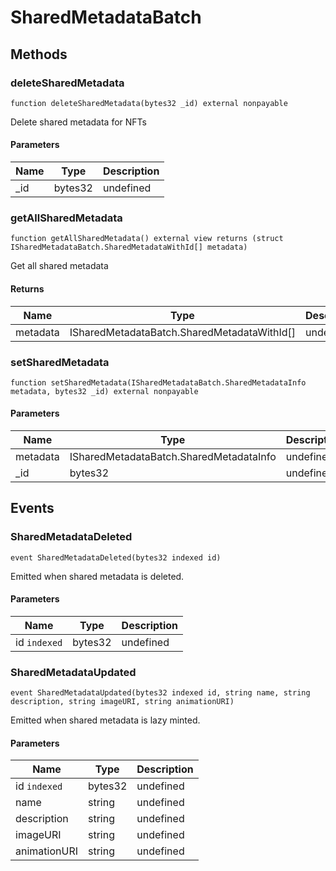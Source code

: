 # SharedMetadataBatch









## Methods

### deleteSharedMetadata

```solidity
function deleteSharedMetadata(bytes32 _id) external nonpayable
```

Delete shared metadata for NFTs



#### Parameters

| Name | Type | Description |
|---|---|---|
| _id | bytes32 | undefined |

### getAllSharedMetadata

```solidity
function getAllSharedMetadata() external view returns (struct ISharedMetadataBatch.SharedMetadataWithId[] metadata)
```

Get all shared metadata




#### Returns

| Name | Type | Description |
|---|---|---|
| metadata | ISharedMetadataBatch.SharedMetadataWithId[] | undefined |

### setSharedMetadata

```solidity
function setSharedMetadata(ISharedMetadataBatch.SharedMetadataInfo metadata, bytes32 _id) external nonpayable
```





#### Parameters

| Name | Type | Description |
|---|---|---|
| metadata | ISharedMetadataBatch.SharedMetadataInfo | undefined |
| _id | bytes32 | undefined |



## Events

### SharedMetadataDeleted

```solidity
event SharedMetadataDeleted(bytes32 indexed id)
```

Emitted when shared metadata is deleted.



#### Parameters

| Name | Type | Description |
|---|---|---|
| id `indexed` | bytes32 | undefined |

### SharedMetadataUpdated

```solidity
event SharedMetadataUpdated(bytes32 indexed id, string name, string description, string imageURI, string animationURI)
```

Emitted when shared metadata is lazy minted.



#### Parameters

| Name | Type | Description |
|---|---|---|
| id `indexed` | bytes32 | undefined |
| name  | string | undefined |
| description  | string | undefined |
| imageURI  | string | undefined |
| animationURI  | string | undefined |



